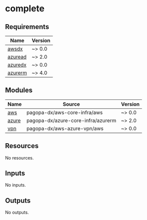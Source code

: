 # complete

<!-- BEGIN_TF_DOCS -->
## Requirements

| Name | Version |
|------|---------|
| <a name="requirement_awsdx"></a> [awsdx](#requirement\_awsdx) | ~> 0.0 |
| <a name="requirement_azuread"></a> [azuread](#requirement\_azuread) | ~> 2.0 |
| <a name="requirement_azuredx"></a> [azuredx](#requirement\_azuredx) | ~> 0.0 |
| <a name="requirement_azurerm"></a> [azurerm](#requirement\_azurerm) | ~> 4.0 |

## Modules

| Name | Source | Version |
|------|--------|---------|
| <a name="module_aws"></a> [aws](#module\_aws) | pagopa-dx/aws-core-infra/aws | ~> 0.0 |
| <a name="module_azure"></a> [azure](#module\_azure) | pagopa-dx/azure-core-infra/azurerm | ~> 2.0 |
| <a name="module_vpn"></a> [vpn](#module\_vpn) | pagopa-dx/aws-azure-vpn/aws | ~> 0.0 |

## Resources

No resources.

## Inputs

No inputs.

## Outputs

No outputs.
<!-- END_TF_DOCS -->
